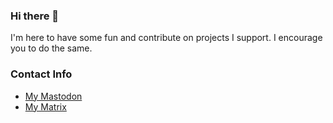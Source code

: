 ### Hi there 👋

I'm here to have some fun and contribute on projects I support. I encourage you to do the same.

### Contact Info

- [My Mastodon](https://social.linux.pizza/@jahway603)
- [My Matrix](https://matrix.to/#/@jahway603:meowchat.xyz)
